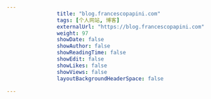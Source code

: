---
                title: "blog.francescopapini.com"
                tags: [个人网站, 博客]
                externalUrl: "https://blog.francescopapini.com"
                weight: 97
                showDate: false
                showAuthor: false
                showReadingTime: false
                showEdit: false
                showLikes: false
                showViews: false
                layoutBackgroundHeaderSpace: false
                ---

